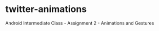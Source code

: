 twitter-animations
==================

Android Intermediate Class - Assignment 2 - Animations and Gestures
